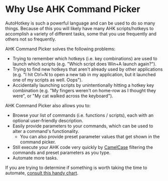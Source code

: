 # Why Use AHK Command Picker

AutoHotkey is such a powerful language and can be used to do so many things.
Because of this you will likely have many AHK scripts/hotkeys to accomplish a variety of different tasks, some that you use frequently and others not so frequently.

AHK Command Picker solves the following problems:

- Trying to remember which hotkeys (i.e. key combinations) are used to launch which scripts (e.g. "Which script does Win+A launch again?").
- Trying to find new hotkeys that aren't already used by other applications (e.g. "I hit Ctrl+N to open a new tab in my application, but it launched one of my scripts as well. Oops").
- Accidentally launching scripts by unintentionally hitting a hotkey key combination (e.g. "My fingers weren't on home-row as I thought they were", or "My cat walked across the keyboard").

AHK Command Picker also allows you to:

- Browse your list of commands (i.e. functions / scripts), each with an optional user-friendly description.
- Easily provide parameters to your commands, which can be used to alter a command's functionality.
  - You can also provide preset parameter values that get shown in the command picker.
- Still execute your AHK code very quickly by [CamelCase][CamelCaseExplanationUrl] filtering the commands and preset parameters as you type.
- Automate more tasks.

If you are trying to determine if something is worth taking the time to automate, [consult this handy chart][XkcdComicAboutDeterminingIfSomethingIsWorthAutomatingUrl].

<!-- Links -->
[CamelCaseExplanationUrl]: http://en.wikipedia.org/wiki/CamelCase
[XkcdComicAboutDeterminingIfSomethingIsWorthAutomatingUrl]: http://xkcd.com/1205/
